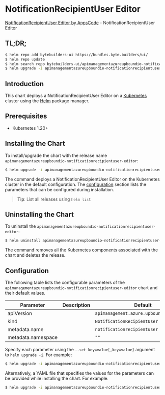 # NotificationRecipientUser Editor

[NotificationRecipientUser Editor by AppsCode](https://byte.builders) - NotificationRecipientUser Editor

## TL;DR;

```bash
$ helm repo add bytebuilders-ui https://bundles.byte.builders/ui/
$ helm repo update
$ helm search repo bytebuilders-ui/apimanagementazureupboundio-notificationrecipientuser-editor --version=v0.4.18
$ helm upgrade -i apimanagementazureupboundio-notificationrecipientuser-editor bytebuilders-ui/apimanagementazureupboundio-notificationrecipientuser-editor -n default --create-namespace --version=v0.4.18
```

## Introduction

This chart deploys a NotificationRecipientUser Editor on a [Kubernetes](http://kubernetes.io) cluster using the [Helm](https://helm.sh) package manager.

## Prerequisites

- Kubernetes 1.20+

## Installing the Chart

To install/upgrade the chart with the release name `apimanagementazureupboundio-notificationrecipientuser-editor`:

```bash
$ helm upgrade -i apimanagementazureupboundio-notificationrecipientuser-editor bytebuilders-ui/apimanagementazureupboundio-notificationrecipientuser-editor -n default --create-namespace --version=v0.4.18
```

The command deploys a NotificationRecipientUser Editor on the Kubernetes cluster in the default configuration. The [configuration](#configuration) section lists the parameters that can be configured during installation.

> **Tip**: List all releases using `helm list`

## Uninstalling the Chart

To uninstall the `apimanagementazureupboundio-notificationrecipientuser-editor`:

```bash
$ helm uninstall apimanagementazureupboundio-notificationrecipientuser-editor -n default
```

The command removes all the Kubernetes components associated with the chart and deletes the release.

## Configuration

The following table lists the configurable parameters of the `apimanagementazureupboundio-notificationrecipientuser-editor` chart and their default values.

|     Parameter      | Description |                       Default                       |
|--------------------|-------------|-----------------------------------------------------|
| apiVersion         |             | <code>apimanagement.azure.upbound.io/v1beta1</code> |
| kind               |             | <code>NotificationRecipientUser</code>              |
| metadata.name      |             | <code>notificationrecipientuser</code>              |
| metadata.namespace |             | <code>""</code>                                     |


Specify each parameter using the `--set key=value[,key=value]` argument to `helm upgrade -i`. For example:

```bash
$ helm upgrade -i apimanagementazureupboundio-notificationrecipientuser-editor bytebuilders-ui/apimanagementazureupboundio-notificationrecipientuser-editor -n default --create-namespace --version=v0.4.18 --set apiVersion=apimanagement.azure.upbound.io/v1beta1
```

Alternatively, a YAML file that specifies the values for the parameters can be provided while
installing the chart. For example:

```bash
$ helm upgrade -i apimanagementazureupboundio-notificationrecipientuser-editor bytebuilders-ui/apimanagementazureupboundio-notificationrecipientuser-editor -n default --create-namespace --version=v0.4.18 --values values.yaml
```
